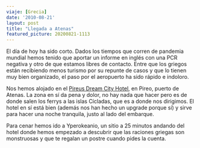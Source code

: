 ```yaml
---
viaje: [Grecia]
date: '2010-08-21'
layout: post
title: "Llegada a Atenas"
featured_picture: 20200821-1113
---
```


El día de hoy ha sido corto. Dados los tiempos que corren de pandemia mundial hemos tenido que aportar un informe en inglés con una PCR negativa y otro de que estamos libres de contacto. Entre que los griegos están recibiendo menos turismo por su repunte de casos y que lo tienen muy bien organizado, el paso por el aeropuerto ha sido rápido e indoloro.

Nos hemos alojado en el [Pireus Dream City Hotel](https://www.piraeusdream.gr), en Pireo, puerto de Atenas. La zona en sí da pena y dolor, no hay nada que hacer pero es de donde salen los ferrys a las islas Cícladas, que es a donde nos dirigimos. El hotel en sí está bien (además nos han hecho un upgrade porque sí) y sirve para hacer una noche tranquila, justo al lado del embarque.

Para cenar hemos ido a Yperokeanio, un sitio a 25 minutos andando del hotel donde hemos empezado a descubrir que las raciones griegas son monstruosas y que te regalan un postre cuando pides la cuenta.
